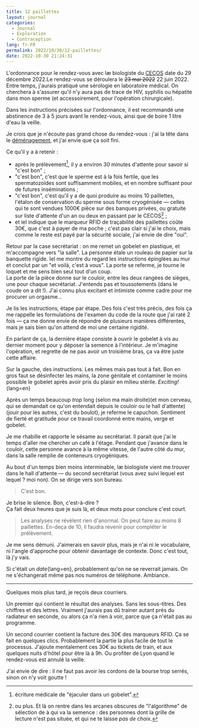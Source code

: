 ```yaml
---
title: 12 paillettes
layout: journal
categories:
  - Journal
  - Exploration
  - Contraception
lang: fr-FR
permalink: 2022/10/30/12-paillettes/
date: 2022-10-30 21:24:31
---
```


L'ordonnance pour le rendez-vous avec læ biologiste du [CECOS] date du 29 décembre 2022.Le rendez-vous se déroulera le ~~23 mai 2022~~ 22 juin 2022.\
Entre temps, j'aurais pratiqué une sérologie en laboratoire médical. On cherchera à s'assurer qu'il n'y aura pas de trace de HIV, syphilis ou hépatite dans mon sperme (et accessoirement, pour l'opération chirurgicale).

Dans les instructions précisées sur l'ordonnance, il est recommandé une abstinence de 3 à 5 jours avant le rendez-vous, ainsi que de boire 1 litre d'eau la veille.

Je crois que je n'écoute pas grand chose du rendez-vous : j'ai la tête dans le [déménagement], et j'ai envie que ça soit fini.

Ce qu'il y a à retenir :
- après le prélèvement[^1], il y a environ 30 minutes d'attente pour savoir si "c'est bon" ;
- "c'est bon", c'est que le sperme est à la fois fertile, que les spermatozoïdes sont suffisamment mobiles, et en nombre suffisant pour de futures inséminations ;
- "c'est bon", c'est qu'il y a de quoi produire au moins 10 paillettes, l'étalon de conservation du sperme sous forme cryogénisée — celles qui te sont vendues 1000€ pièce sur des banques privées, ou gratuite sur liste d'attente d'un an ou deux en passant par le CECOS[^2] ;
- et iel indique que le marqueur RFID de traçabilité des paillettes coûte 30€, que c'est à payer de ma poche ; c'est pas clair si j'ai le choix, mais comme le reste est payé par la sécurité sociale, j'ai envie de dire "oui".

Retour par la case secrétariat : on me remet un gobelet en plastique, et m'accompagne vers "la salle". La personne étale un rouleau de papier sur la banquette rigide. Iel me montre du regard les instructions épinglées au mur et conclut par un "et voilà, c'est à vous". La porte se referme, je tourne le loquet et me sens bien seul tout d'un coup.\
La porte de la pièce donne sur le couloir, entre les deux rangées de sièges, une pour chaque secrétariat. J'entends pas et toussotements (dans le coude on a dit !). J'ai connu plus excitant et intimiste comme cadre pour me procurer un orgasme…

Je lis les instructions, étape par étape. Des fois c'est très précis, des fois ça me rappelle les formulations de l'examen du code de la route que j'ai raté 2 fois — ça me donne envie de répondre de plusieurs manières différentes, mais je sais bien qu'on attend de moi une certaine rigidité.

En parlant de ça, la dernière étape consiste à ouvrir le gobelet à vis au dernier moment pour y déposer la semence à l'intérieur. Je m'imagine l'opération, et regrette de ne pas avoir un troisième bras, ça va être juste cette affaire.

Sur la gauche, des instructions. Les mêmes mais pas tout à fait. Bon en gros faut se désinfecter les mains, la zone génitale et contaminer le moins possible le gobelet après avoir pris du plaisir en milieu stérile. _Exciting!_{lang=en}

Après un temps beaucoup _trop_ long (selon ma main droite)(et mon cerveau, qui se demandait ce qu'on entendait depuis le couloir ou le hall d'attente)(jouir pour les autres, c'est du boulot), je referme le capuchon. Sentiment de fierté et gratitude pour ce travail coordonné entre mains, verge et gobelet.

Je me rhabille et rapporte le sésame au secrétariat. Il parait que j'ai le temps d'aller me chercher un café à l'étage. Pendant que j'avance dans le couloir, cette personne avance à la même vitesse, de l'autre côté du mur, dans la salle remplie de conteneurs cryogéniques.

Au bout d'un temps bien moins interminable, læ biologiste vient me trouver dans le hall d'attente — du second secrétariat (vous avez suivi lequel est lequel ? moi non). On se dirige vers son bureau.

> C'est bon.

Je brise le silence. Bon, c'est-à-dire ?\
Ça fait deux heures que je suis là, et deux mots pour conclure c'est court.

> Les analyses ne révèlent rien d'anormal. On peut faire au moins 8 paillettes. En-deça de 10, il faudra revenir pour compléter le prélèvement.

Je me sens démuni. J'aimerais en savoir plus, mais je n'ai ni le vocabulaire, ni l'angle d'approche pour obtenir davantage de contexte. Donc c'est tout, là j'y vais.

Si c'était un _date_{lang=en}, probablement qu'on ne se reverrait jamais. On ne s'échangerait même pas nos numéros de téléphone. Ambiance.

---

Quelques mois plus tard, je reçois deux courriers.

Un premier qui contient le résultat des analyses. Sans les sous-titres. Des chiffres et des lettres. Vraiment j'aurais pas dû trainer autant près du radiateur en seconde, ou alors ça n'a rien à voir, parce que ça n'était pas au programme.

Un second courrier contient la facture des 30€ des marqueurs RFID. Ça se fait en quelques clics. Probablement la partie la plus facile de tout le processus. J'ajoute mentalement ces 30€ au tickets de train, et aux quelques nuits d'hôtel pour être là à 9h. Ou profiter de Lyon quand le rendez-vous est annulé la veille.

J'ai envie de dire : il ne faut pas avoir les cordons de la bourse trop serrés, sinon on n'y voit goutte !

[CECOS]: https://fr.wikipedia.org/wiki/Centre_d%27%C3%A9tude_et_de_conservation_des_%C5%93ufs_et_du_sperme_humains
[déménagement]: /2022/08/06/demenagement/

[^1]: écriture médicale de "éjaculer dans un gobelet".
[^2]: ou plus. Et là on rentre dans les arcanes obscures de "l'algorithme" de sélection de à qui va la semence : des personnes dont la grille de lecture n'est pas située, et qui ne te laisse _pas de_ choix.